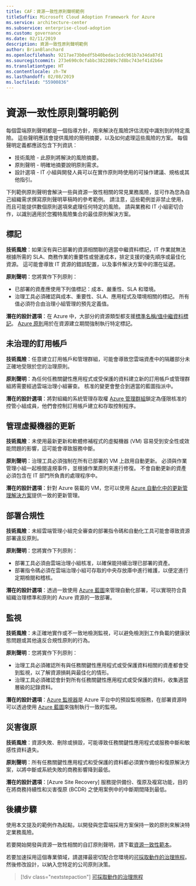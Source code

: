 ```yaml
---
title: CAF：資源一致性原則聲明範例
titleSuffix: Microsoft Cloud Adoption Framework for Azure
ms.service: architecture-center
ms.subservice: enterprise-cloud-adoption
ms.custom: governance
ms.date: 02/11/2019
description: 資源一致性原則聲明範例
author: BrianBlanchard
ms.openlocfilehash: 9217ae73b0edf5b40bedac1cdc961b7a34da87d1
ms.sourcegitcommit: 273e690c0cfabbc3822089c7d8bc743ef41d2b6e
ms.translationtype: HT
ms.contentlocale: zh-TW
ms.lasthandoff: 02/08/2019
ms.locfileid: "55900836"
---
```

# <a name="resource-consistency-sample-policy-statements"></a>資源一致性原則聲明範例

每個雲端原則聲明都是一個指導方針，用來解決在風險評估流程中識別到的特定風險。 這些聲明應該會提供風險的簡明摘要，以及如何處理這些風險的方案。 每個聲明定義都應該包含下列資訊：

- 技術風險 - 此原則將解決的風險摘要。
- 原則聲明 - 明確地摘要說明原則需求。
- 設計選項 - IT 小組與開發人員可以在實作原則時使用的可操作建議、規格或其他指引。

下列範例原則聲明會解決一些與資源一致性相關的常見業務風險，並可作為您為自己組織需求撰寫原則聲明草稿時的參考範例。 請注意，這些範例並非禁止使用，而且可能提供數個原則選項來處理任何特定的風險。 請與業務和 IT 小組密切合作，以識別適用於您獨特風險集合的最佳原則解決方案。

## <a name="tagging"></a>標記

**技術風險**：如果沒有與已部署的資源相關聯的適當中繼資料標記，IT 作業就無法根據所需的 SLA、商務作業的重要性或營運成本，排定支援的優先順序或最佳化資源。 這可能會導致 IT 資源的錯誤配置，以及事件解決方案中的潛在延遲。

**原則聲明**：您將實作下列原則：

- 已部署的資產應使用下列值標記：成本、嚴重性、SLA 和環境。
- 治理工具必須確認與成本、重要性、SLA、應用程式及環境相關的標記。 所有值必須符合由治理小組管理的預先定義值。

**潛在的設計選項**：在 Azure 中，大部分的資源類型都支援[標準名稱/值中繼資料標記](/azure/azure-resource-manager/resource-group-using-tags)。 [Azure 原則](/azure/governance/policy/overview)用於在資源建立期間強制執行特定標記。

## <a name="ungoverned-subscriptions"></a>未治理的訂用帳戶

**技術風險**：任意建立訂用帳戶和管理群組，可能會導致您雲端資產中的隔離部分未正確地受限於您的治理原則。

**原則聲明**：為任何任務關鍵性應用程式或受保護的資料建立新的訂用帳戶或管理群組將需要經過雲端治理小組審查。 核准的變更會整合到適當的藍圖指派中。

**潛在的設計選項**：將對組織的系統管理存取權 [Azure 管理群組](/azure/governance/management-groups/)鎖定為僅限核准的控管小組成員，他們會控制訂用帳戶建立和存取控制程序。

## <a name="manage-updates-to-virtual-machines"></a>管理虛擬機器的更新

**技術風險**：未使用最新更新和軟體修補程式的虛擬機器 (VM) 容易受到安全性或效能問題的影響，這可能會導致服務中斷。

**原則聲明**：治理工具必須強制在所有已部署的 VM 上啟用自動更新。 必須與作業管理小組一起檢閱違規事件，並根據作業原則來進行修復。 不會自動更新的資產必須包含在 IT 部門所負責的處理程序中。

**潛在的設計選項**：針對 Azure 裝載的 VM，您可以使用 [Azure 自動化中的更新管理解決方案](/azure/automation/automation-update-management)提供一致的更新管理。

## <a name="deployment-compliance"></a>部署合規性

**技術風險**：未經雲端管理小組完全審查的部署指令碼和自動化工具可能會導致資源部署違反原則。

**原則聲明**：您將實作下列原則：

- 部署工具必須由雲端治理小組核准，以確保能持續治理已部署的資產。
- 部署指令碼必須在雲端治理小組可存取的中央存放庫中進行維護，以便定進行定期檢閱和稽核。

**潛在的設計選項**：透過一致使用 [Azure 藍圖](/azure/governance/blueprints/)來管理自動化部署，可以實現符合貴組織治理標準和原則的 Azure 資源的一致部署。

## <a name="monitoring"></a>監視

**技術風險**：未正確地實作或不一致地檢測監視，可以避免檢測到工作負載的健康狀態問題或其他違反合規性原則的行為。

**原則聲明**：您將實作下列原則：

- 治理工具必須確認所有與任務關鍵性應用程式或受保護資料相關的資產都會受到監視，以了解資源損耗與最佳化的情形。
- 治理工具必須確認會針對所有任務關鍵性應用程式或受保護的資料，收集適當層級的記錄資料。

**潛在的設計選項**：[Azure 監視器](/azure/azure-monitor/overview)是 Azure 平台中的預設監視服務，在部署資源時可以透過使用 [Azure 藍圖](/azure/governance/blueprints/)來強制執行一致的監視。

## <a name="disaster-recovery"></a>災害復原

**技術風險**：資源失敗、刪除或損毀，可能導致任務關鍵性應用程式或服務中斷和敏感性資料遺失。

**原則聲明**：所有任務關鍵性應用程式和受保護的資料都必須實作備份和復原解決方案，以將中斷或系統失敗的商務影響降到最低。

**潛在的設計選項**：[Azure Site Recovery] 服務提供備份、復原及複寫功能，目的在將商務持續性和災害復原 (BCDR) 之使用案例中的中斷期間降到最低。

## <a name="next-steps"></a>後續步驟

使用本文提及的範例作為起點，以開發與您雲端採用方案保持一致的原則來解決特定業務風險。

若要開始開發與資源一致性相關的自訂原則聲明，請下載[資源一致性範本](template.md)。

若要加速採用這個專業領域，請選擇最密切配合您環境的[可採取動作的治理旅程](../journeys/overview.md)。 然後修改設計，以納入您特定的公司原則決策。

> [!div class="nextstepaction"]
> [可採取動作的治理旅程](../journeys/overview.md)
